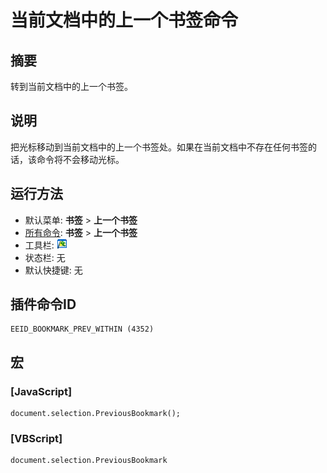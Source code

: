 # 当前文档中的上一个书签命令

## 摘要

转到当前文档中的上一个书签。

## 说明

把光标移动到当前文档中的上一个书签处。如果在当前文档中不存在任何书签的话，该命令将不会移动光标。

## 运行方法

- 默认菜单: **书签** \> **上一个书签**
- [所有命令](../tools/all_commands): **书签** \> **上一个书签**
- 工具栏: ![](../../images/bookmarkprevwithin.png)
- 状态栏: 无
- 默认快捷键: 无

## 插件命令ID

```
EEID_BOOKMARK_PREV_WITHIN (4352)
```

## 宏

### \[JavaScript\]

```
document.selection.PreviousBookmark();
```

### \[VBScript\]

```
document.selection.PreviousBookmark
```

